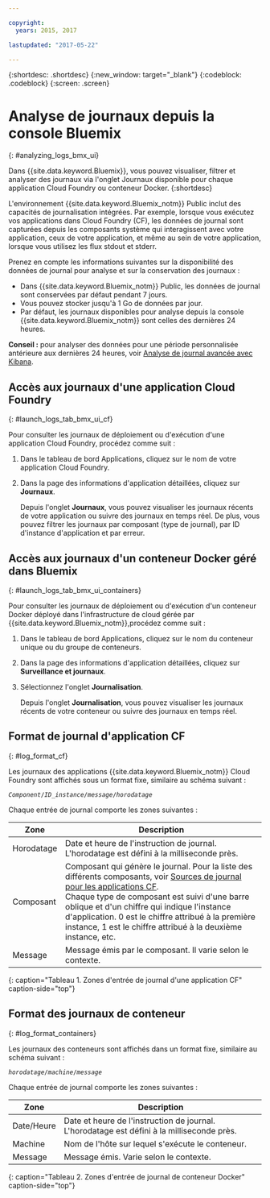 ```yaml
---

copyright:
  years: 2015, 2017

lastupdated: "2017-05-22"

---
```



{:shortdesc: .shortdesc}
{:new_window: target="_blank"}
{:codeblock: .codeblock}
{:screen: .screen}

# Analyse de journaux depuis la console Bluemix
{: #analyzing_logs_bmx_ui}

Dans {{site.data.keyword.Bluemix}}, vous pouvez visualiser, filtrer et analyser des journaux via l'onglet Journaux disponible pour chaque application Cloud Foundry ou conteneur Docker.
{:shortdesc}

L'environnement {{site.data.keyword.Bluemix_notm}} Public inclut des capacités de journalisation intégrées. Par exemple, lorsque vous exécutez vos applications dans Cloud Foundry (CF), les données de journal sont capturées depuis les composants système qui interagissent avec votre application, ceux de votre application, et même au sein de votre application, lorsque vous utilisez les flux stdout et stderr.

Prenez en compte les informations suivantes sur la disponibilité des données de journal pour analyse et sur la conservation des journaux :

* Dans {{site.data.keyword.Bluemix_notm}} Public, les données de journal sont conservées par défaut pendant 7 jours. 
* Vous pouvez stocker jusqu'à 1 Go de données par jour. 
* Par défaut, les journaux disponibles pour analyse depuis la console {{site.data.keyword.Bluemix_notm}} sont celles des dernières 24 heures.

**Conseil :** pour analyser des données pour une période personnalisée antérieure aux dernières 24 heures, voir [Analyse de journal avancée avec Kibana](kibana4/logging_analyzing_logs_Kibana.html#analyzing_logs_Kibana). 

##  Accès aux journaux d'une application Cloud Foundry
{: #launch_logs_tab_bmx_ui_cf}

Pour consulter les journaux de déploiement ou d'exécution d'une application Cloud Foundry, procédez comme suit :

1. Dans le tableau de bord Applications, cliquez sur le nom de votre application Cloud Foundry. 
    
2. Dans la page des informations d'application détaillées, cliquez sur **Journaux**.
    
    Depuis l'onglet **Journaux**, vous pouvez visualiser les journaux récents de votre application ou suivre des journaux en temps réel. De plus, vous pouvez filtrer les journaux par composant (type de journal), par ID d'instance d'application et par erreur.
    

##  Accès aux journaux d'un conteneur Docker géré dans Bluemix
{: #launch_logs_tab_bmx_ui_containers}

Pour consulter les journaux de déploiement ou d'exécution d'un conteneur Docker déployé dans l'infrastructure de cloud gérée par {{site.data.keyword.Bluemix_notm}},procédez comme suit :

1. Dans le tableau de bord Applications, cliquez sur le nom du conteneur unique ou du groupe de conteneurs. 
    
2. Dans la page des informations d'application détaillées, cliquez sur **Surveillance et journaux**.

3. Sélectionnez l'onglet **Journalisation**.
    
    Depuis l'onglet **Journalisation**, vous pouvez visualiser les journaux récents de votre conteneur ou suivre des journaux en temps réel. 

## Format de journal d'application CF
{: #log_format_cf}

Les journaux des applications {{site.data.keyword.Bluemix_notm}} Cloud Foundry sont affichés sous un format fixe, similaire au schéma suivant :

<code><var class="keyword varname">Component</var>/<var class="keyword varname">ID_instance</var>/<var class="keyword varname">message</var>/<var class="keyword varname">horodatage</var></code>

Chaque entrée de journal comporte les zones suivantes :

| Zone | Description |
|-------|-------------|
| Horodatage | Date et heure de l'instruction de journal. L'horodatage est défini à la milliseconde près. |
| Composant | Composant qui génère le journal. Pour la liste des différents composants, voir [Sources de journal pour les applications CF](cfapps/logging_cf_apps.html#logging_bluemix_cf_apps_log_sources). <br> Chaque type de composant est suivi d'une barre oblique et d'un chiffre qui indique l'instance d'application. 0 est le chiffre attribué à la première instance, 1 est le chiffre attribué à la  deuxième instance, etc. |
| Message | Message émis par le composant. Il varie selon le contexte. |
{: caption="Tableau 1. Zones d'entrée de journal d'une application CF" caption-side="top"}


## Format des journaux de conteneur
{: #log_format_containers}

Les journaux des conteneurs sont affichés dans un format fixe, similaire au schéma suivant :

<code><var class="keyword varname">horodatage</var>/<var class="keyword varname">machine</var>/<var class="keyword varname">message</var>  </code>

Chaque entrée de journal comporte les zones suivantes :

| Zone | Description |
|-------|-------------|
| Date/Heure | Date et heure de l'instruction de journal. L'horodatage est défini à la milliseconde près. |
| Machine | Nom de l'hôte sur lequel s'exécute le conteneur. |
| Message | Message émis. Varie selon le contexte. |
{: caption="Tableau 2. Zones d'entrée de journal de conteneur Docker" caption-side="top"}

